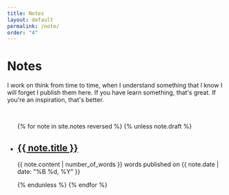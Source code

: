 ```yaml
---
title: Notes
layout: default
permalink: /note/
order: "4"
---
```


# Notes

I work on think from time to time, when I understand something that I know I will forget I publish them here. If you have learn something, that's great. If you're an inspiration, that's better.

&nbsp;

<ul class="projects finished">
{% for note in site.notes reversed %}
    {% unless note.draft %}
        <li class="project">
            <h2>
                <a class="name" href="{{ note.url | relative_url }}">
                    {{ note.title }}
                </a>
            </h2>
            <p>
                {{ note.content | number_of_words }} words published on {{ note.date | date: "%B %d, %Y" }}
            </p>
        </li>
    {% endunless %}
{% endfor %}
</ul>

